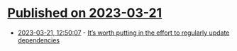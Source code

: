 # [Published on 2023-03-21](index.md)

* [2023-03-21, 12:50:07](https://lobste.rs/s/qew2si/it_s_worth_putting_effort_regularly) - [It’s worth putting in the effort to regularly update dependencies](https://felixcrux.com/blog/it-is-worth-regularly-updating-dependencies)
